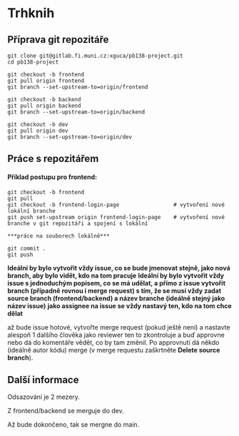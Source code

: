 # Trhknih

## Příprava git repozitáře

```
git clone git@gitlab.fi.muni.cz:xguca/pb138-project.git
cd pb138-project

git checkout -b frontend
git pull origin frontend
git branch --set-upstream-to=origin/frontend

git checkout -b backend
git pull origin backend
git branch --set-upstream-to=origin/backend

git checkout -b dev
git pull origin dev
git branch --set-upstream-to=origin/dev
```

## Práce s repozitářem
#### Příklad postupu pro frontend:
```
git checkout -b frontend
git pull
git checkout -b frontend-login-page                 # vytvoření nové lokální branche
git push set-upstream origin frontend-login-page    # vytvoření nové branche v git repozitáři a spojení s lokální

***práce na souborech lokálně***

git commit .
git push
```
**Ideální by bylo vytvořit vždy issue, co se bude jmenovat stejně, jako nová branch, aby bylo vidět, kdo na tom pracuje**
**Ideální by bylo vytvořit vždy issue s jednoduchým popisem, co se má udělat, a přímo z issue vytvořit branch (případně rovnou i merge request) s tím, že se musí vždy zadat source branch (frontend/backend) a název branche (ideálně stejný jako název issue)**
**jako assignee na issue se vždy nastavý ten, kdo na tom chce dělat**

až bude issue hotové, vytvořte merge request (pokud ještě není) a nastavte alespoň 1 dalšího člověka jako reviewer ten to zkontroluje a buď approvne nebo dá do komentáře vědět, co by tam změnil. Po approvnutí dá někdo (ideálně autor kódu) merge (v merge requestu zaškrtněte **Delete source branch**).

## Další informace

Odsazování je 2 mezery.

Z frontend/backend se merguje do dev.

Až bude dokončeno, tak se mergne do main.
